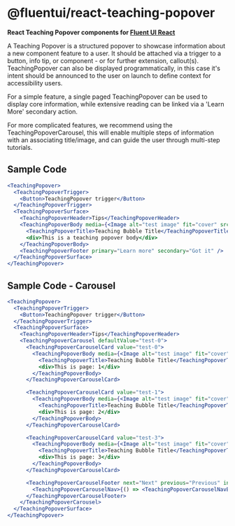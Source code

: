 # @fluentui/react-teaching-popover

**React Teaching Popover components for [Fluent UI React](https://react.fluentui.dev/)**

A Teaching Popover is a structured popover to showcase information about a new component feature to a user. It should be attached via a trigger to a button, info tip, or component - or for further extension, callout(s). TeachingPopover can also be displayed programmatically, in this case it's intent should be announced to the user on launch to define context for accessibility users.

For a simple feature, a single paged TeachingPopover can be used to display core information, while extensive reading can be linked via a 'Learn More' secondary action.

For more complicated features, we recommend using the TeachingPopoverCarousel, this will enable multiple steps of information with an associating title/image, and can guide the user through multi-step tutorials.

## Sample Code

```jsx
<TeachingPopover>
  <TeachingPopoverTrigger>
    <Button>TeachingPopover trigger</Button>
  </TeachingPopoverTrigger>
  <TeachingPopoverSurface>
    <TeachingPopoverHeader>Tips</TeachingPopoverHeader>
    <TeachingPopoverBody media={<Image alt="test image" fit="cover" src={swapImage} />}>
      <TeachingPopoverTitle>Teaching Bubble Title</TeachingPopoverTitle>
      <div>This is a teaching popover body</div>
    </TeachingPopoverBody>
    <TeachingPopoverFooter primary="Learn more" secondary="Got it" />
  </TeachingPopoverSurface>
</TeachingPopover>
```

## Sample Code - Carousel

```jsx
<TeachingPopover>
  <TeachingPopoverTrigger>
    <Button>TeachingPopover trigger</Button>
  </TeachingPopoverTrigger>
  <TeachingPopoverSurface>
    <TeachingPopoverHeader>Tips</TeachingPopoverHeader>
    <TeachingPopoverCarousel defaultValue="test-0">
      <TeachingPopoverCarouselCard value="test-0">
        <TeachingPopoverBody media={<Image alt="test image" fit="cover" src={swapImage} />}>
          <TeachingPopoverTitle>Teaching Bubble Title</TeachingPopoverTitle>
          <div>This is page: 1</div>
        </TeachingPopoverBody>
      </TeachingPopoverCarouselCard>

      <TeachingPopoverCarouselCard value="test-1">
        <TeachingPopoverBody media={<Image alt="test image" fit="cover" src={swapImage} />}>
          <TeachingPopoverTitle>Teaching Bubble Title</TeachingPopoverTitle>
          <div>This is page: 2</div>
        </TeachingPopoverBody>
      </TeachingPopoverCarouselCard>

      <TeachingPopoverCarouselCard value="test-3">
        <TeachingPopoverBody media={<Image alt="test image" fit="cover" src={swapImage} />}>
          <TeachingPopoverTitle>Teaching Bubble Title</TeachingPopoverTitle>
          <div>This is page: 3</div>
        </TeachingPopoverBody>
      </TeachingPopoverCarouselCard>

      <TeachingPopoverCarouselFooter next="Next" previous="Previous" initialStepText="Close" finalStepText="Finish">
        <TeachingPopoverCarouselNav>{() => <TeachingPopoverCarouselNavButton />}</TeachingPopoverCarouselNav>
      </TeachingPopoverCarouselFooter>
    </TeachingPopoverCarousel>
  </TeachingPopoverSurface>
</TeachingPopover>
```
